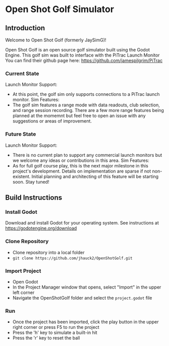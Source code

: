 # Open Shot Golf Simulator
## Introduction
Welcome to Open Shot Golf (formerly JaySimG)!  
  
Open Shot Golf is an open source golf simulator built using the Godot Engine. This golf sim was built to interface with the PiTrac Launch Monitor  
You can find their github page here: https://github.com/jamespilgrim/PiTrac  
### Current State
Launch Monitor Support:  
- At this point, the golf sim only supports connections to a PiTrac launch monitor.
Sim Features: 
- The golf sim features a range mode with data readouts, club selection, and range session recording. There are a few more range features being planned at the momemnt but feel free to open an issue with any suggestions or areas of improvement.  
  
### Future State
Launch Monitor Support:  
- There is no current plan to support any commercial launch monitors but we welcome any ideas or contributions in this area.
Sim Features:
- As for full golf course play, this is the next major milestone in this project's development. Details on implementation are sparse if not non-existent. Initial planning and architecting of this feature will be starting soon. Stay tuned!

## Build Instructions
### Install Godot
Download and install Godot for your operating system. See instructions at https://godotengine.org/download

### Clone Repository
- Clone repository into a local folder
- `git clone https://github.com/jhauck2/OpenShotGolf.git`

### Import Project
- Open Godot
- In the Project Manager window that opens, select "Import" in the upper left corner
- Navigate the OpenShotGolf folder and select the `project.godot` file

### Run
- Once the project has been imported, click the play button in the upper right corner or press F5 to run the project
- Press the 'h' key to simulate a built-in hit
- Press the 'r' key to reset the ball

